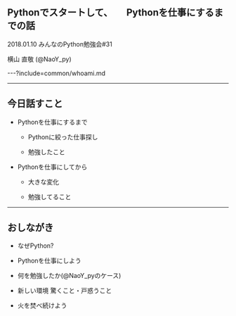 ## Pythonでスタートして、　　Pythonを仕事にするまでの話


2018.01.10 みんなのPython勉強会#31

横山 直敬 (@NaoY_py)

---?include=common/whoami.md

---

## 今日話すこと

- Pythonを仕事にするまで

  - Pythonに絞った仕事探し

  - 勉強したこと

- Pythonを仕事にしてから

  - 大きな変化

  - 勉強してること

---

## おしながき

- なぜPython?

- Pythonを仕事にしよう

- 何を勉強したか(@NaoY_pyのケース)

- 新しい環境 驚くこと・戸惑うこと

- 火を焚べ続けよう

